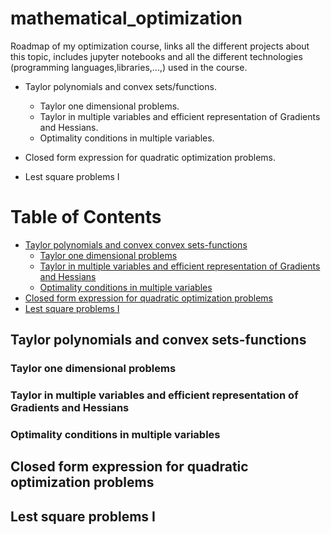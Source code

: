 # mathematical_optimization
Roadmap of my optimization course, links all the different projects about this topic, includes jupyter notebooks and all the different technologies (programming languages,libraries,...,) used in the course. 


- Taylor polynomials and convex sets/functions.
  - Taylor one dimensional problems.
  - Taylor in multiple variables and efficient representation of Gradients and Hessians.
  - Optimality conditions in multiple variables.

- Closed form expression for quadratic optimization problems.
- Lest square problems I 
# Table of Contents

- [Taylor polynomials and convex convex sets-functions](#taylor-polynomials-and-convex-sets-functions)   
  - [Taylor one dimensional problems](#taylor-one-dimensional-problems)
  - [Taylor in multiple variables and efficient representation of Gradients and Hessians](#taylor-in-multiple-variables-and-efficient-representation-of-Gradients-and-Hessians)
  - [Optimality conditions in multiple variables](#optimality-conditions-in-multiple-variables)
- [Closed form expression for quadratic optimization problems](#closed-form-expression-for-quadratic-optimization-problems)
- [Lest square problems I ](#lest-square-problems-I)  

## Taylor polynomials and convex sets-functions
### Taylor one dimensional problems
### Taylor in multiple variables and efficient representation of Gradients and Hessians
### Optimality conditions in multiple variables

## Closed form expression for quadratic optimization problems
## Lest square problems I


